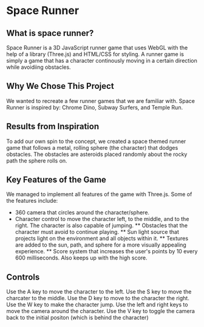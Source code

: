 # Space Runner

## What is space runner?
Space Runner is a 3D JavaScript runner game that uses WebGL with the help of a library (Three.js) and HTML/CSS for styling. A runner game is simply a game that has a character continously moving in a certain direction while avoidiing obstacles.

## Why We Chose This Project
We wanted to recreate a few runner games that we are familiar with. Space Runner is inspired by: Chrome Dino, Subway Surfers, and Temple Run.

## Results from Inspiration
To add our own spin to the concept, we created a space themed runner game that follows a metal, rolling sphere (the character) that dodges obstacles. The obstacles are asteroids placed randomly about the rocky path the sphere rolls on.

## Key Features of the Game
We managed to implement all features of the game with Three.js. Some of the features include:
  * 360 camera that circles around the character/sphere.
  * Character control to move the character left, to the middle, and to the right. The character is also capable of jumping.
	** Obstacles that the character must avoid to continue playing.
	** Sun light source that projects light on the environment and all objects within it.
	** Textures are added to the sun, path, and sphere for a more visually appealing experience.
	** Score system that increases the user's points by 10 every 600 milliseconds. Also keeps up with the high score.

## Controls
Use the A key to move the character to the left. 
Use the S key to move the charcater to the middle.
Use the D key to move to the character the right.
Use the W key to make the character jump.
Use the left and right keys to move the camera around the character.
Use the V key to toggle the camera back to the initial positon (which is behind the character)
